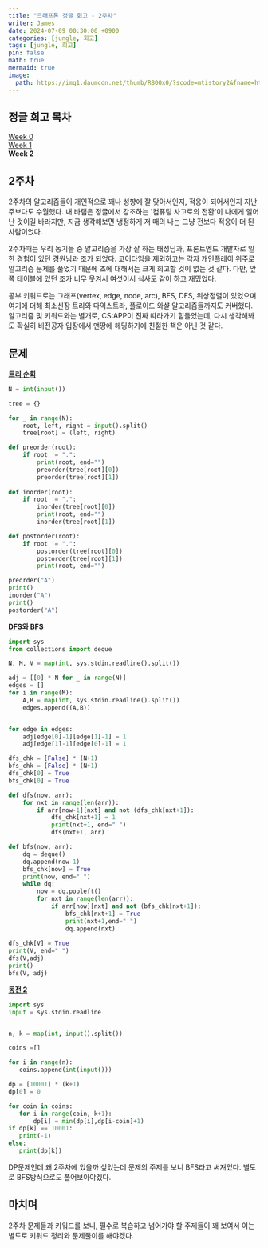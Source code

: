 ```yaml
---
title: "크래프톤 정글 회고 - 2주차"
writer: James
date: 2024-07-09 00:30:00 +0900
categories: [jungle, 회고]
tags: [jungle, 회고]
pin: false
math: true
mermaid: true
image:
  path: https://img1.daumcdn.net/thumb/R800x0/?scode=mtistory2&fname=https%3A%2F%2Fblog.kakaocdn.net%2Fdn%2FX08qZ%2FbtrPQM5S1zF%2F5yM7f06vPDsReoKj7YxDfK%2Fimg.png
---
```


## 정글 회고 목차  

[Week 0](https://jaenam615.github.io/posts/jungle0/)  
[Week 1](https://jaenam615.github.io/posts/jungle1/)  
**Week 2**  

## 2주차  

2주차의 알고리즘들이 개인적으로 꽤나 성향에 잘 맞아서인지, 적응이 되어서인지 지난 주보다도 수월했다. 내 바램은 정글에서 강조하는 '컴퓨팅 사고로의 전환'이 나에게 일어난 것이길 바라지만, 지금 생각해보면 냉정하게 저 때의 나는 그냥 전보다 적응이 더 된 사람이었다.  

2주차때는 우리 동기들 중 알고리즘을 가장 잘 하는 태성님과, 프론트엔드 개발자로 일한 경험이 있던 경원님과 조가 되었다. 코어타임을 제외하고는 각자 개인플레이 위주로 알고리즘 문제를 풀었기 때문에 조에 대해서는 크게 회고할 것이 없는 것 같다. 다만, 앞쪽 테이블에 있던 조가 너무 웃겨서 여섯이서 식사도 같이 하고 재밌었다.  

공부 키워드로는 그래프(vertex, edge, node, arc), BFS, DFS, 위상정렬이 있었으며 여기에 더해 최소신장 트리와 다익스트라, 플로이드 와샬 알고리즘들까지도 커버했다. 알고리즘 및 키워드와는 별개로, CS:APP이 진짜 따라가기 힘들었는데, 다시 생각해봐도 확실히 비전공자 입장에서 맨땅에 헤딩하기에 친절한 책은 아닌 것 같다.  

## 문제  

[**트리 순회**](https://www.acmicpc.net/problem/1991)  
```python
N = int(input())

tree = {}

for _ in range(N):
    root, left, right = input().split()
    tree[root] = (left, right)

def preorder(root):
    if root != ".":
        print(root, end="")
        preorder(tree[root][0])
        preorder(tree[root][1])
        
def inorder(root):
    if root != ".":
        inorder(tree[root][0])
        print(root, end="")
        inorder(tree[root][1])

def postorder(root):
    if root != ".":
        postorder(tree[root][0])
        postorder(tree[root][1])
        print(root, end="")

preorder("A")
print()
inorder("A")
print()
postorder("A")
```

[**DFS와 BFS**](https://www.acmicpc.net/problem/1260)  
```python
import sys
from collections import deque

N, M, V = map(int, sys.stdin.readline().split())

adj = [[0] * N for _ in range(N)]
edges = []
for i in range(M):
    A,B = map(int, sys.stdin.readline().split())
    edges.append((A,B))


for edge in edges:
    adj[edge[0]-1][edge[1]-1] = 1
    adj[edge[1]-1][edge[0]-1] = 1

dfs_chk = [False] * (N+1)
bfs_chk = [False] * (N+1)
dfs_chk[0] = True
bfs_chk[0] = True

def dfs(now, arr):
    for nxt in range(len(arr)):
        if arr[now-1][nxt] and not (dfs_chk[nxt+1]):
            dfs_chk[nxt+1] = 1
            print(nxt+1, end=" ")
            dfs(nxt+1, arr)

def bfs(now, arr):
    dq = deque()
    dq.append(now-1)
    bfs_chk[now] = True
    print(now, end=" ")
    while dq:
        now = dq.popleft()
        for nxt in range(len(arr)):
            if arr[now][nxt] and not (bfs_chk[nxt+1]):           
                bfs_chk[nxt+1] = True
                print(nxt+1,end=" ")     
                dq.append(nxt)
        
dfs_chk[V] = True
print(V, end=" ")
dfs(V,adj)
print()
bfs(V, adj)
```

[**동전 2**](https://www.acmicpc.net/problem/2294)  
```python
import sys
input = sys.stdin.readline


n, k = map(int, input().split())

coins =[]

for i in range(n):
   coins.append(int(input()))

dp = [10001] * (k+1)
dp[0] = 0

for coin in coins:
   for i in range(coin, k+1):
       dp[i] = min(dp[i],dp[i-coin]+1)
if dp[k] == 10001:
   print(-1)
else:
   print(dp[k])


```
DP문제인데 왜 2주차에 있을까 싶었는데 문제의 주제를 보니 BFS라고 써져있다. 별도로 BFS방식으로도 풀어보아야겠다.  

## 마치며  

2주차 문제들과 키워드를 보니, 필수로 복습하고 넘어가야 할 주제들이 꽤 보여서 이는 별도로 키워드 정리와 문제풀이를 해야겠다.  